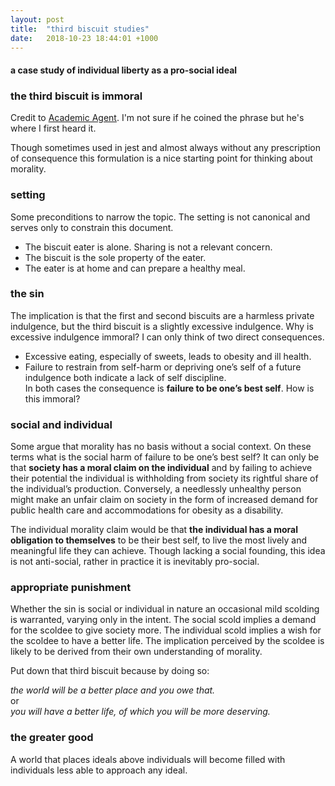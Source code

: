 ```yaml
---
layout: post
title:  "third biscuit studies"
date:   2018-10-23 18:44:01 +1000
---
```

#### a case study of individual liberty as a pro-social ideal
### the third biscuit is immoral
Credit to [Academic Agent](https://www.youtube.com/channel/UCyawG3aTE7RmNQcFQskDWcw).  I'm not sure if he coined the phrase but he's where I first heard it.  

Though sometimes used in jest and almost always without any prescription of consequence this formulation is a nice starting point for thinking about morality.  

### setting
Some preconditions to narrow the topic.  The setting is not canonical and serves only to constrain this document.  
* The biscuit eater is alone. Sharing is not a relevant concern.  
* The biscuit is the sole property of the eater.  
* The eater is at home and can prepare a healthy meal.  

### the sin
The implication is that the first and second biscuits are a harmless private indulgence, but the third biscuit is a slightly excessive indulgence.  Why is excessive indulgence immoral?  I can only think of two direct consequences.  
*	Excessive eating, especially of sweets, leads to obesity and ill health.  
*	Failure to restrain from self-harm or depriving one’s self of a future indulgence both indicate a lack of self discipline.  
In both cases the consequence is **failure to be one’s best self**.  How is this immoral?  

### social and individual
Some argue that morality has no basis without a social context.  On these terms what is the social harm of failure to be one’s best self?  It can only be that **society has a moral claim on the individual** and by failing to achieve their potential the individual is withholding from society its rightful share of the individual’s production. Conversely, a needlessly unhealthy person might make an unfair claim on society in the form of increased demand for public health care and accommodations for obesity as a disability.    

The individual morality claim would be that **the individual has a moral obligation to themselves** to be their best self, to live the most lively and meaningful life they can achieve.  Though lacking a social founding, this idea is not anti-social, rather in practice it is inevitably pro-social.

### appropriate punishment

Whether the sin is social or individual in nature an occasional mild scolding is warranted, varying only in the intent.  The social scold implies a demand for the scoldee to give society more.  The individual scold implies a wish for the scoldee to have a better life.  The implication perceived by the scoldee is likely to be derived from their own understanding of morality.

Put down that third biscuit because by doing so:  

  *the world will be a better place and you owe that.*  
or  
  *you will have a better life, of which you will be more deserving.*  

### the greater good

A world that places ideals above individuals will become filled with individuals less able to approach any ideal.
